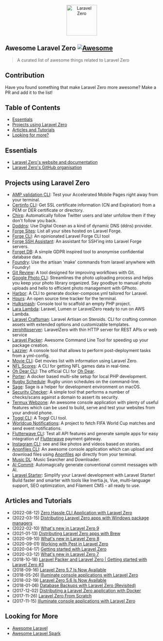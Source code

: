 <p align="center">
    <img title="Laravel Zero" height="100" src="https://raw.githubusercontent.com/laravel-zero/docs/master/images/logo/laravel-zero-readme.png" />
</p>

## Awesome Laravel Zero [![Awesome](https://raw.githubusercontent.com/sindresorhus/awesome/main/media/badge-flat.svg)](https://github.com/sindresorhus/awesome)

> A curated list of awesome things related to Laravel Zero

## Contribution

Have you found something that make Laravel Zero more awesome? Make a PR and add it to the list!

## Table of Contents

- [Essentials](#essentials)
- [Projects using Laravel Zero](#projects-using-laravel-zero)
- [Articles and Tutorials](#articles-and-tutorials)
- [Looking for more?](#looking-for-more)

## Essentials

* [Laravel Zero's website and documentation](https://laravel-zero.com/)
* [Laravel Zero's GitHub organisation](https://github.com/laravel-zero/)

## Projects using Laravel Zero

* [AMP validation CLI](https://github.com/jeffochoa/amp-validator): Test your Accelerated Mobile Pages right away from your terminal.
* [Certinfo CLI](https://github.com/marco-introini/certinfo-cli): Get SSL certificate information (CN and Expiration) from a PEM or DER certificate or directory.
* [Chirp](https://github.com/gazugafan/chirp): Automatically follow Twitter users and later unfollow them if they don't follow you back.
* [Doddns](https://github.com/jpmurray/doddns): Use Digital Ocean as a kind of dynamic DNS (ddns) provider.
* [Forge Sites](https://github.com/justutiz/forge-sites): List all your sites hosted on Laravel Forge.
* [Forge CLI](https://github.com/beyondcode/forge-cli): An opinionated Laravel Forge CLI tool
* [Forge SSH Assistant](https://github.com/WackyStudio/forge-ssh-assistant): An assistant for SSH'ing into Laravel Forge servers.
* [Forget DB](https://github.com/OwenMelbz/forget-db): A simple GDPR inspired tool to anonymise confidential database data.
* [Foundry](https://github.com/Zamerick/foundry): Use the artisan 'make' commands from laravel anywhere with Foundry!
* [Git Review](https://github.com/mcampbell508/git-review): A tool designed for improving workflows with Git.
* [Google Photo CLI](https://github.com/OctopyID/GPhotoCLI): Streamlines the photo uploading process and helps you keep your photo library organized. Say goodbye to manual photo uploads and hello to efficient photo management with GPhoto.
* [Harbor](https://github.com/whatdafox/harbor): A CLI to generate docker-compose.yml tailored for Laravel.
* [Hours](https://github.com/matt-allan/hours): An open source time tracker for the terminal.
* [Hulksmash](https://github.com/macghriogair/hulksmash): Console tool to scaffold an empty PHP project.
* [Lara Lambda](https://github.com/nsouto/lara-lambda): Laravel, Lumen or LaravelZero ready to run on AWS Lambda.
* [Laravel Craftsman](https://github.com/mikeerickson/laravel-craftsman): Laravel Artisan on Steroids. CLI for crafting common assets with extended options and customizable templates.
* [zerohttpserver](https://github.com/marcocantugea/zerohttpserver): LaravelZero with thin HTTP server for REST APIs or web service
* [Laravel Packer](https://github.com/bitfumes/laravel-packer): Awesome Command Line Tool for speeding up your package creation.
* [Lazzier](https://github.com/eddiriarte/lazzier): A console tool that allows to perform post-deployment tasks from a yml-config.
* [Movie CLI](https://github.com/DoanhPHAM/movie-cli): Get movies list with information using Laravel Zero.
* [NFL Scores](https://github.com/maxalmonte14/nfl-scores): A CLI for getting NFL games data in real-time.
* [Oh Dear CLI](https://github.com/ohdearapp/ohdear-cli): The official CLI for [Oh Dear](https://ohdear.app).
* [Porter](https://github.com/konsulting/porter): A docker based multi-site setup for local PHP development.
* [Rugby Schedule](https://github.com/owenvoke/rugby-schedule): Rugby union schedules on the command-line.
* [Sage](https://github.com/ytorbyk/sage): Sage is a helper for development environment on macOS.
* [Security Checker](https://github.com/mace015/security-checker): A simple tool that performs a number of checks/scans against a domain to assert its security.
* [Termux Webzone](https://github.com/albinvar/termux-webzone): An awesome console application with plenty of useful features which can be used to build, serve and test your websites from your android phone.
* [Toggl CLI](https://github.com/PendoNL/toggl-cli): A Toggl CLI tool.
* [Worldcup Notifications](https://github.com/kadinho/worldcup-notifications): A project to fetch FIFA World Cup matches and send event notifications.
* [Flutterwave CLI](https://github.com/emmajiugo/flutterwave-cli): Test all API features and generate sample apps for easy integration of [Flutterwave](https://flutterwave.com) payment gateway.
* [Instagram CLI](https://github.com/michelmelo/instagram-cli): see and like photos and videos based on stories.
* [Anonfiles CLI](https://github.com/albinvar/anonfiles-cli): An awesome console application which can upload and download files using [Anonfiles](anonfiles.com) api directly from your terminal.
* [Music DL](https://github.com/guanguans/music-dl): Music Searcher and Downloader.
* [AI Commit](https://github.com/guanguans/ai-commit): Automagically generate conventional commit messages with AI.
* [Laravel Starter](https://github.com/abdessamadbettal/laravel-starter): Simplify your Laravel development with Laravel Starter! Build faster and smarter with tools like Inertia.js, Vue, multi-language support, SEO optimization, and Filament CMS - all ready to use.

## Articles and Tutorials

* (2022-08-12) [Zero Hassle CLI Application with Laravel Zero](https://laravel-news.com/zero-hassle-cli-application-with-laravel-zero)
* (2022-03-15) [Distributing Laravel Zero apps with Windows package managers](https://voke.dev/blog/distributing-laravel-zero-apps-with-windows-package-managers)
* (2022-02-10) [What's new in Laravel Zero 9](https://voke.dev/blog/whats-new-in-laravel-zero-9)
* (2021-01-13) [Distributing Laravel Zero apps with Brew](https://voke.dev/blog/distributing-laravel-zero-apps-with-brew)
* (2020-09-10) [What's new in Laravel Zero 8](https://voke.dev/blog/whats-new-in-laravel-zero-8)
* (2020-09-01) [Working with Pest in Laravel Zero](https://voke.dev/blog/working-with-pest-in-laravel-zero)
* (2020-04-17) [Getting started with Laravel Zero](https://voke.dev/blog/getting-started-with-laravel-zero)
* (2020-03-12) [What's new in Laravel Zero 7](https://voke.dev/blog/whats-new-in-laravel-zero-7)
* (2018-10-18) [Laravel Packer and Laravel Zero | Getting started with Laravel Zero #3](https://www.youtube.com/watch?v=1TPV28QBYbs&feature=youtu.be)
* (2018-09-16) [Laravel Zero 5.7 Is Now Available](https://medium.com/@nunomaduro/laravel-zero-5-7-is-now-available-4a263b119a8c)
* (2018-05-26) [Illuminate console applications with Laravel Zero](https://www.youtube.com/watch?v=Qc_Ae_Ps-zk)
* (2018-02-19) [Laravel Zero 5.6 Is Now Available](https://medium.com/@nunomaduro/laravel-zero-5-6-is-now-available-3c83a6dc267f)
* (2018-01-06) [Database Backups with Laravel Zero (Revisited)](https://medium.com/@mattkingshott/database-backups-with-laravel-zero-revisited-18d2ca6aec48)
* (2017-12-02) [Distributing a Laravel Zero application with Docker](https://medium.com/@ilesinge/distributing-a-laravel-zero-application-with-docker-40a7bc412057)
* (2017-11-26) [Laravel Zero From Scratch](https://medium.com/@nunomaduro/first-episode-of-a-brand-new-video-series-laravel-zero-from-scratch-65ecf3b0816c)
* (2017-11-15) [Illuminate console applications with Laravel Zero](https://www.youtube.com/watch?v=JWm0NhEzSg0)

## Looking for More

* [Awesome Laravel](https://github.com/chiraggude/awesome-laravel)
* [Awesome Laravel Spark](https://github.com/jpmurray/awesome-spark)
